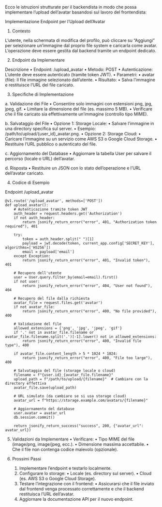 Ecco le istruzioni strutturate per il backendista in modo che possa implementare l’upload dell’avatar basandosi sul lavoro del frontendista:

Implementazione Endpoint per l’Upload dell’Avatar

1. Contesto

L’utente, nella schermata di modifica del profilo, può cliccare su “Aggiungi” per selezionare un’immagine dal proprio file system e caricarla come avatar. L’operazione deve essere gestita dal backend tramite un endpoint dedicato.

2. Endpoint da Implementare

Descrizione
	•	Endpoint: /upload_avatar
	•	Metodo: POST
	•	Autenticazione: L’utente deve essere autenticato (tramite token JWT).
	•	Parametri:
	•	avatar (file): Il file immagine selezionato dall’utente.
	•	Risultato:
	•	Salva l’immagine e restituisce l’URL del file caricato.

3. Specifiche di Implementazione

a. Validazione dei File
	•	Consentire solo immagini con estensioni png, jpg, jpeg, gif.
	•	Limitare la dimensione del file (es. massimo 5 MB).
	•	Verificare che il file caricato sia effettivamente un’immagine (controllo tipo MIME).

b. Salvataggio del File
	•	Opzione 1: Storage Locale:
	•	Salvare l’immagine in una directory specifica sul server.
	•	Esempio: /path/to/upload/{user_id}_avatar.png.
	•	Opzione 2: Storage Cloud:
	•	Caricare l’immagine su un servizio come AWS S3 o Google Cloud Storage.
	•	Restituire l’URL pubblico o autenticato del file.

c. Aggiornamento del Database
	•	Aggiornare la tabella User per salvare il percorso (locale o URL) dell’avatar.

d. Risposta
	•	Restituire un JSON con lo stato dell’operazione e l’URL dell’avatar caricato.

4. Codice di Esempio

Endpoint /upload_avatar
```
@v1.route('/upload_avatar', methods=['POST'])
def upload_avatar():
    # Autenticazione tramite token JWT
    auth_header = request.headers.get('Authorization')
    if not auth_header:
        return jsonify_return_error("error", 401, "Authorization token required"), 401

    try:
        token = auth_header.split(" ")[1]
        payload = jwt.decode(token, current_app.config['SECRET_KEY'], algorithms=['HS256'])
        email = payload['email']
    except Exception:
        return jsonify_return_error("error", 401, "Invalid token"), 401

    # Recupero dell'utente
    user = User.query.filter_by(email=email).first()
    if not user:
        return jsonify_return_error("error", 404, "User not found"), 404

    # Recupero del file dalla richiesta
    avatar_file = request.files.get('avatar')
    if not avatar_file:
        return jsonify_return_error("error", 400, "No file provided"), 400

    # Validazione del file
    allowed_extensions = {'png', 'jpg', 'jpeg', 'gif'}
    if '.' not in avatar_file.filename or avatar_file.filename.split('.')[-1].lower() not in allowed_extensions:
        return jsonify_return_error("error", 400, "Invalid file type"), 400

    if avatar_file.content_length > 5 * 1024 * 1024:
        return jsonify_return_error("error", 400, "File too large"), 400

    # Salvataggio del file (storage locale o cloud)
    filename = f"{user.id}_{avatar_file.filename}"
    upload_path = f"/path/to/upload/{filename}"  # Cambiare con la directory effettiva
    avatar_file.save(upload_path)

    # URL simulato (da cambiare se si usa storage cloud)
    avatar_url = f"https://storage.example.com/avatars/{filename}"

    # Aggiornamento del database
    user.avatar = avatar_url
    db.session.commit()

    return jsonify_return_success("success", 200, {"avatar_url": avatar_url})
```
5. Validazioni da Implementare
	•	Verificare:
	•	Tipo MIME del file (image/png, image/jpeg, ecc.).
	•	Dimensione massima accettabile.
	•	Che il file non contenga codice malevolo (opzionale).

6. Prossimi Passi
	1.	Implementare l’endpoint e testarlo localmente.
	2.	Configurare lo storage:
	•	Locale (es. directory sul server).
	•	Cloud (es. AWS S3 o Google Cloud Storage).
	3.	Testare l’integrazione con il frontend:
	•	Assicurarsi che il file inviato dal frontend venga processato correttamente e che il backend restituisca l’URL dell’avatar.
	4.	Aggiornare la documentazione API per il nuovo endpoint.

